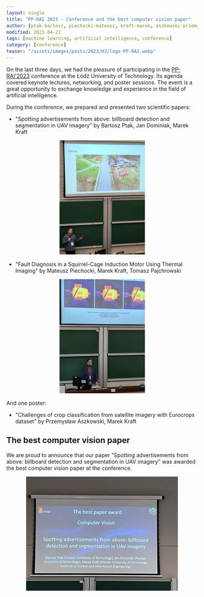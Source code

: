```yaml
---
layout: single
title: "PP-RAI 2023 - Conference and the best computer vision paper"
author: [ptak-bartosz, piechocki-mateusz, kraft-marek, aszkowski-przemyslaw]
modified: 2023-04-21
tags: [machine learning, artificial intelligence, conference]
category: [conference]
teaser: "/assets/images/posts/2023/03/logo-PP-RAI.webp"
---
```


On the last three days, we had the pleasure of participating in the [PP-RAI'2023](https://pp-rai.pl/) conference at the Łódź University of Technology. Its agenda covered keynote lectures, networking, and poster sessions. The event is a great opportunity to exchange knowledge and experience in the field of artificial intelligence.

During the conference, we prepared and presented two scientific papers:

* "Spotting advertisements from above: billboard detection and segmentation in UAV imagery" by Bartosz Ptak, Jan Dominiak, Marek Kraft

<p align="center">
    <img src="/assets/images/posts/2023/04/bartosz.webp" height="300px" />
</p>

* "Fault Diagnosis in a Squirrel-Cage Induction Motor Using Thermal Imaging" by Mateusz Piechocki, Marek Kraft, Tomasz Pajchrowski

<p align="center">
    <img src="/assets/images/posts/2023/04/mateusz.webp" height="300px" />
</p>

And one poster:

* "Challenges of crop classification from satellite imagery with Eurocrops dataset" by Przemysław Aszkowski, Marek Kraft


## The best computer vision paper

We are proud to announce that our paper "Spotting advertisements from above: billboard detection and segmentation in UAV imagery" was awarded the best computer vision paper at the conference.

<p align="center">
    <img src="/assets/images/posts/2023/04/best.webp" height="300px" />
</p>
